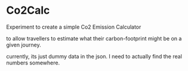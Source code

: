 # Co2Calc

Experiment to create a simple Co2 Emission Calculator

to allow travellers to estimate what their carbon-footprint might be on a given journey.

currently, its just dummy data in the json. I need to actually find the real numbers somewhere.
